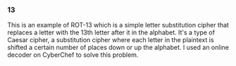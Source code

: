 ### 13
This is an example of ROT-13 which is a simple letter substitution cipher that replaces a letter with the 13th letter after it in the alphabet. It's a type of Caesar cipher, a substitution cipher where each letter in the plaintext is shifted a certain number of places down or up the alphabet.
I used an online decoder on CyberChef to solve this problem. 
